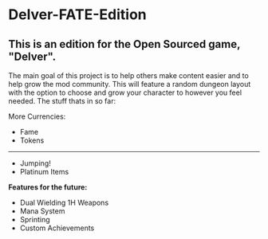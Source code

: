 # Delver-FATE-Edition
This is an edition for the Open Sourced game, "Delver".
----------------------
The main goal of this project is to help others make content easier and to help grow the mod community. This will feature a random
dungeon layout with the option to choose and grow your character to however you feel needed.
The stuff thats in so far:

More Currencies:
- Fame
- Tokens
---
- Jumping!
- Platinum Items

**Features for the future:**
- Dual Wielding 1H Weapons
- Mana System
- Sprinting
- Custom Achievements
